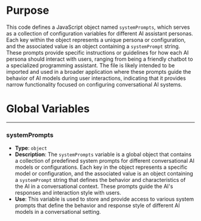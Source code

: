 # Purpose
This code defines a JavaScript object named `systemPrompts`, which serves as a collection of configuration variables for different AI assistant personas. Each key within the object represents a unique persona or configuration, and the associated value is an object containing a `systemPrompt` string. These prompts provide specific instructions or guidelines for how each AI persona should interact with users, ranging from being a friendly chatbot to a specialized programming assistant. The file is likely intended to be imported and used in a broader application where these prompts guide the behavior of AI models during user interactions, indicating that it provides narrow functionality focused on configuring conversational AI systems.
# Global Variables

---
### systemPrompts
- **Type**: `object`
- **Description**: The `systemPrompts` variable is a global object that contains a collection of predefined system prompts for different conversational AI models or configurations. Each key in the object represents a specific model or configuration, and the associated value is an object containing a `systemPrompt` string that defines the behavior and characteristics of the AI in a conversational context. These prompts guide the AI's responses and interaction style with users.
- **Use**: This variable is used to store and provide access to various system prompts that define the behavior and response style of different AI models in a conversational setting.


